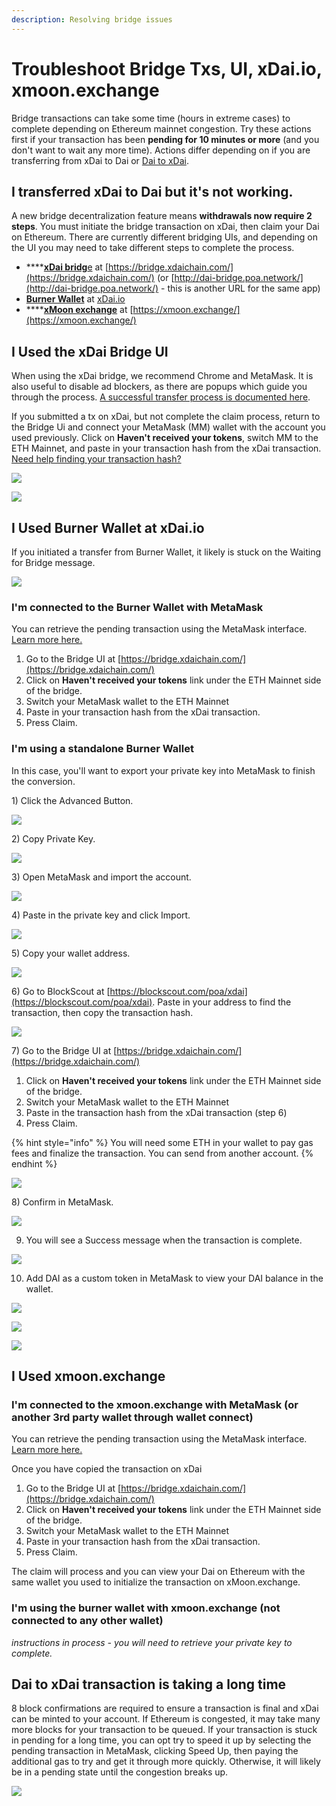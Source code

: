 ```yaml
---
description: Resolving bridge issues
---
```


# Troubleshoot Bridge Txs, UI, xDai.io, xmoon.exchange

Bridge transactions can take some time \(hours in extreme cases\) to complete depending on Ethereum mainnet congestion.  Try these actions first if your transaction has been **pending for 10 minutes or more** \(and you don't want to wait any more time\). Actions differ depending on if you are transferring from xDai to Dai or [Dai to xDai](troubleshooting.md#dai-to-xdai-transaction-is-taking-a-long-time).

## I transferred xDai to Dai but it's not working.

A new bridge decentralization feature means **withdrawals now require 2 steps**. You must initiate the bridge transaction on xDai, then claim your Dai on Ethereum. There are currently different bridging UIs, and depending on the UI you may need to take different steps to complete the process.

* \*\*\*\*[**xDai bridg**e](troubleshooting.md#i-used-the-xdai-bridge-ui) at [https://bridge.xdaichain.com/](https://bridge.xdaichain.com/) \(or [http://dai-bridge.poa.network/](http://dai-bridge.poa.network/) - this is another URL for the same app\)
* [**Burner Wallet**](troubleshooting.md#i-used-burner-wallet-at-xdai-io) at [xDai.io](https://xdai.io)
* \*\*\*\*[**xMoon exchange**](troubleshooting.md#i-used-xmoon-exchange) at [https://xmoon.exchange/](https://xmoon.exchange/)

## I Used the xDai Bridge UI

When using the xDai bridge, we recommend Chrome and MetaMask. It is also useful to disable ad blockers, as there are popups which guide you through the process.  [A successful transfer process is documented here](moving-xdai-to-dai.md).  

If you submitted a tx on xDai, but not complete the claim process, return to the Bridge Ui and connect your MetaMask \(MM\) wallet with the account you used previously. Click on **Haven't received your tokens**, switch MM to the ETH Mainnet, and paste in your transaction hash from the xDai transaction. [Need help finding your transaction hash?](find-a-transaction-hash.md) 

![](../../.gitbook/assets/claim1.jpg)

![](../../.gitbook/assets/claim2.jpg)

## I Used **Burner Wallet** at xDai.io

If you initiated a transfer from Burner Wallet, it likely is stuck on the Waiting for Bridge message.

![](../../.gitbook/assets/b1.jpg)

### I'm connected to the Burner Wallet with MetaMask

You can retrieve the pending transaction using the MetaMask interface. [Learn more here.](find-a-transaction-hash.md#find-transaction-hash-in-metamask)

1. Go to the Bridge UI at [https://bridge.xdaichain.com/](https://bridge.xdaichain.com/)
2. Click on **Haven't received your tokens** link under the ETH Mainnet side of the bridge.
3. Switch your MetaMask wallet to the ETH Mainnet
4. Paste in your transaction hash from the xDai transaction.
5. Press Claim.

### I'm using a standalone Burner Wallet

In this case, you'll want to export your private key into MetaMask to finish the conversion.

1\) Click the Advanced Button.

![](../../.gitbook/assets/a1.jpg)

2\)  Copy Private Key.

![](../../.gitbook/assets/a2.jpg)

3\) Open MetaMask and import the account.

![](../../.gitbook/assets/a3.jpg)

4\) Paste in the private key and click Import.

 

![](../../.gitbook/assets/a4.jpg)

5\)  Copy your wallet address.

![](../../.gitbook/assets/a5.jpg)

6\) Go to BlockScout at [https://blockscout.com/poa/xdai](https://blockscout.com/poa/xdai). Paste in your address to find the transaction, then copy the transaction hash.

![](../../.gitbook/assets/a6.jpg)

7\) Go to the Bridge UI at [https://bridge.xdaichain.com/](https://bridge.xdaichain.com/)

1. Click on **Haven't received your tokens** link under the ETH Mainnet side of the bridge.
2. Switch your MetaMask wallet to the ETH Mainnet
3. Paste in the transaction hash from the xDai transaction \(step 6\)
4. Press Claim.

{% hint style="info" %}
You will need some ETH in your wallet to pay gas fees and finalize the transaction. You can send from another account.
{% endhint %}

![](../../.gitbook/assets/a7.jpg)

8\) Confirm in MetaMask. 

![](../../.gitbook/assets/a8.jpg)

9. You will see a Success message when the transaction is complete.

![](../../.gitbook/assets/a9.jpg)

10. Add DAI as a custom token in MetaMask to view your DAI balance in the wallet.

![](../../.gitbook/assets/a10%20%281%29.jpg)

![](../../.gitbook/assets/a11%20%281%29.jpg)

![](../../.gitbook/assets/a12.jpg)

##  I Used **xmoon.exchange**

### I'm connected to the xmoon.exchange with MetaMask \(or another 3rd party wallet through wallet connect\)

You can retrieve the pending transaction using the MetaMask interface. [Learn more here.](find-a-transaction-hash.md#find-transaction-hash-in-metamask)

Once you have copied the transaction on xDai

1. Go to the Bridge UI at [https://bridge.xdaichain.com/](https://bridge.xdaichain.com/)
2. Click on **Haven't received your tokens** link under the ETH Mainnet side of the bridge.
3. Switch your MetaMask wallet to the ETH Mainnet
4. Paste in your transaction hash from the xDai transaction.
5. Press Claim.

The claim will process and you can view your Dai on Ethereum with the same wallet you used to initialize the transaction on xMoon.exchange.

### I'm using the burner wallet with xmoon.exchange \(not connected to any other wallet\)

_instructions in process - you will need to retrieve your private key to complete._

## Dai to xDai transaction is taking a long time

8 block confirmations are required to ensure a transaction is final and xDai can be minted to your account. If Ethereum is congested, it may take many more blocks for your transaction to be queued. If your transaction is stuck in pending for a long time, you can opt try to speed it up by selecting the pending transaction in MetaMask, clicking Speed Up, then paying the additional gas to try and get it through more quickly. Otherwise, it will likely be in a pending state until the congestion breaks up.

![](../../.gitbook/assets/speedup.jpg)









